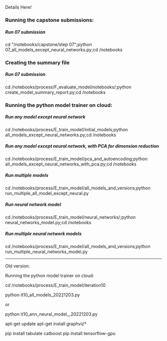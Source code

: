 Details Here!


### Running the capstone submissions:
##### Run 07 submission
cd "/notebooks/capstone/step 07";python 07_all_models_except_neural_networks.py;cd /notebooks


### Creating the summary file
##### Run 07 submission
cd /notebooks/process/F_evaluate_model/notebooks/;python create_model_summary_report.py;cd /notebooks


### Running the python model trainer on cloud:

##### Run any model except neural network
cd /notebooks/process/E_train_model/initial_models;python all_models_except_neural_networks.py;cd /notebooks

##### Run any model except neural network, with PCA for dimension reduction
cd /notebooks/process/E_train_model/pca_and_autoencoding;python all_models_except_neural_networks_with_pca.py;cd /notebooks




##### Run multiple models
cd /notebooks/process/E_train_model/all_models_and_versions;python run_multiple_all_model_except_neural.py


##### Run neural network model

cd /notebooks/process/E_train_model/neural_networks/;python neural_networks_model.py;cd /notebooks


##### Run multiple neural network models

cd /notebooks/process/E_train_model/all_models_and_versions;python run_multiple_neural_networks_model.py 

-----

Old version:

Running the python model trainer on cloud:

cd /notebooks/process/E_train_model/iteration10

python it10_all_models_20221203.py 

or

python it10_ann_neural_model__20221203.py


apt-get update
apt-get install graphviz*

pip install tabulate catboost
pip install tensorflow-gpu